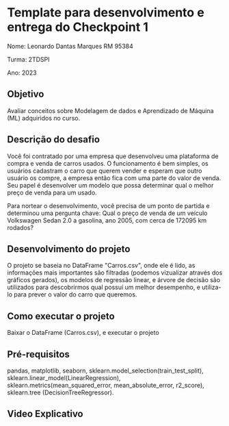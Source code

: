 # Template para desenvolvimento e entrega do Checkpoint 1

Nome: Leonardo Dantas Marques RM 95384  

Turma: 2TDSPI

Ano: 2023

## Objetivo

Avaliar conceitos sobre Modelagem de dados e Aprendizado de Máquina (ML) adquiridos no curso.


## Descrição do desafio

Você foi contratado por uma empresa que desenvolveu uma plataforma de compra e venda de carros usados. O funcionamento é bem simples, os usuários cadastram o carro que querem vender e esperam que outro usuário os compre, a empresa então fica com uma parte do valor de venda. Seu papel é desenvolver um modelo que possa determinar qual o melhor preço de venda para um usado.

Para nortear o desenvolvimento, você precisa de um ponto de partida e determinou uma pergunta chave: Qual o preço de venda de um veículo Volkswagen Sedan 2.0 a gasolina, ano 2005, com cerca de 172095 km rodados?

## Desenvolvimento do projeto
O projeto se baseia no DataFrame "Carros.csv", onde ele é lido, as informações mais importantes são filtradas (podemos vizualizar através dos gráficos gerados), os modelos de regressão linear, e árvore de decisão são utilizados para descobrirmos qual possuí um melhor desempenho, e utiliza-lo para prever o valor do carro que queremos.

## Como executar o projeto
Baixar o DataFrame (Carros.csv), e executar o projeto
    
## Pré-requisitos
pandas, matplotlib, seaborn, sklearn.model_selection(train_test_split), sklearn.linear_model(LinearRegression), sklearn.metrics(mean_squared_error, mean_absolute_error, r2_score), sklearn.tree (DecisionTreeRegressor).

## Video Explicativo

